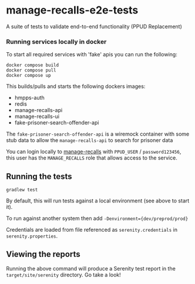 # manage-recalls-e2e-tests
A suite of tests to validate end-to-end functionality (PPUD Replacement)

### Running services locally in docker
To start all required services with 'fake' apis you can run the following:

```
docker compose build
docker compose pull
docker compose up
```

This builds/pulls and starts the following dockers images:
* hmpps-auth 
* redis
* manage-recalls-api
* manage-recalls-ui
* fake-prisoner-search-offender-api

The `fake-prisoner-search-offender-api` is a wiremock container with some stub data to allow the `manage-recalls-api` to search for prisoner data

You can login locally to [manage-recalls](http://localhost:3000) with `PPUD_USER` / `password123456`, this user has the `MANAGE_RECALLS` role that allows access to the service.

## Running the tests

    gradlew test 

By default, this will run tests against a local environment (see above to start it).

To run against another system then add `-Denvironment={dev/preprod/prod}`

Credentials are loaded from file referenced as `serenity.credentials` in `serenity.properties`.

## Viewing the reports
Running the above command will produce a Serenity test report in the `target/site/serenity` directory. Go take a look!

